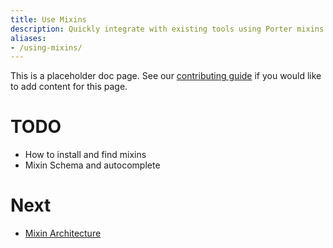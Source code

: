 ```yaml
---
title: Use Mixins
description: Quickly integrate with existing tools using Porter mixins
aliases:
- /using-mixins/
---
```


This is a placeholder doc page. See our [contributing guide][contrib] 
if you would like to add content for this page.

# TODO

* How to install and find mixins
* Mixin Schema and autocomplete

# Next

* [Mixin Architecture](/mixin-dev-guide/architecture/)

[contrib]: https://github.com/deislabs/porter/blob/master/CONTRIBUTING.md#documentation
